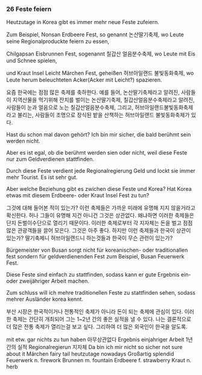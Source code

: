 ### 26 Feste feiern
Heutzutage in Korea gibt es immer mehr neue Feste zufeiern. 

Zum Beispiel, Nonsan Erdbeere Fest, so genannt 논산딸기축제, wo Leute seine Regionalproduckte feiern zu essen, 

Chilgapsan Eisbrunnen Fest, sogenannt 칠갑산 얼음분수축제, wo Leute mit Eis und Schnee spielen, 

und Kraut Insel Leicht Märchen Fest, geheißen 허브아일랜드 불빛동화축제, wo Leute herum beleuchteten Acker(Acker mit Leicht?) spazieren. 

요즘 한국에는 점점 많은 축제를 축하한다.
예를 들어, 논산딸기축제라고 알려진, 사람들이 지역산물을 먹기위해 잔치를 벌이는 논산딸기축제,
칠갑산얼음분수축제라고 알려진, 사람들이 눈과 얼음으로 노는 칠갑산얼음분수축제,
그리고, 허브아일랜드불빛동화축제라고 불리는, 사람들이 조명으로 장식된 밭을 산책하는 허브아일랜드 불빛동화축제가 있다.

Hast du schon mal davon gehört? Ich bin mir sicher, die bald berühmt sein werden nicht. 

Aber es ist egal, ob die berühmt werden sien oder nicht, weil diese Feste nur zum Geldverdienen stattfinden. 

Durch diese Feste verdient jede Regionalregierung Geld und lockt sie immer mehr Tourist. Es ist sehr gut. 

Aber welche Beziehung gibt es zwichen diese Feste und Korea? Hat Korea etwas mit diesem Erdbeere- oder Kraut Insel Fest zu tun? 

그것에 대해 들어본 적이 있는가? 이런 축제들은 가까운 미래에 유명해 지지 않을거라고 확신한다.
허나 그들이 유명해 지건 아니건 그것은 상관없다. 왜냐하면 이러한 축제들은 단지 돈벌이수단으로 열리기 때문이다.
이러한 축제로부터 각 지자체는 돈을 벌고 점점많은 관광객들을 끌어 모은다. 그것은 아주 좋다.
하지만 이런 축제들과 한국이 상관이 있는가? 딸기축제니 허브아일랜드니 하는것들과 한국이 무슨 관련이 있는가?

Bürgemeister von Busan sorgt nicht für koreanischen- oder traditionallen fest sondern für geldverdienenden Fest zum Beispiel, Busan Feuerwerk Fest. 

Diese Feste sind einfach zu stattfinden, sodass kann er gute Ergebnis ein- oder zweijähriger Arbeit machen.

Zum schluss will ich mehre traditionellen Feste zu stattfinden sehen, sodass mehrer Ausländer korea kennt. 

부산 시장은 한국적이거나 전통적인 축제가 아니라 돈이 되는 축제에 관심이 있다.
이러한 축제는 간단히 개최되어 그는 1~2년 간의 좋은 실적을 낼 수 있다.
나는 결론적으로 더 많은 전통 축제가 열리는걸 보고 싶다. 그리하여 더 많은 외국인이 한국을 알도록.

mit etw. gar nichts zu tun haben 아무상관없다
Ergebnis einjahriger Arbeit     1년간의 실적 
Regionalregierun                지자체
Da bin ich mir nicht so sicher  not sure about it
Märchen                         fairy tail
heutzutage                      nowadays
Großartig                       splendid
Feuerwerk                       n. firework
Brunnen                         m. fountain
Erdbeere                        f. strawberry
Kraut                           n. herb